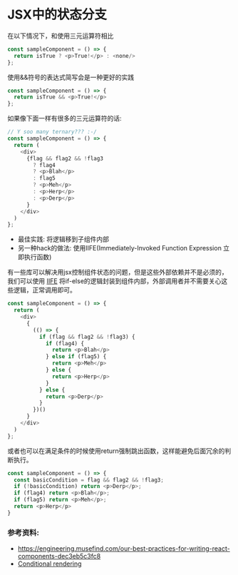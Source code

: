 # JSX中的状态分支

在以下情况下，和使用三元运算符相比
```javascript
const sampleComponent = () => {
  return isTrue ? <p>True!</p> : <none/>
};
```

使用&&符号的表达式简写会是一种更好的实践
```javascript
const sampleComponent = () => {
  return isTrue && <p>True!</p>
};
```
如果像下面一样有很多的三元运算符的话:

```javascript
// Y soo many ternary??? :-/
const sampleComponent = () => {
  return (
    <div>
      {flag && flag2 && !flag3
        ? flag4
        ? <p>Blah</p>
        : flag5
        ? <p>Meh</p>
        : <p>Herp</p>
        : <p>Derp</p>
      }
    </div>
  )
};
```

 - 最佳实践: 将逻辑移到子组件内部
 - 另一种hack的做法: 使用IIFE(Immediately-Invoked Function Expression 立即执行函数)

有一些库可以解决用jsx控制组件状态的问题，但是这些外部依赖并不是必须的，我们可以使用
[IIFE](http://stackoverflow.com/questions/8228281/what-is-the-function-construct-in-javascript) 将if-else的逻辑封装到组件内部，外部调用者并不需要关心这些逻辑，正常调用即可。

```javascript
const sampleComponent = () => {
  return (
    <div>
      {
        (() => {
          if (flag && flag2 && !flag3) {
            if (flag4) {
              return <p>Blah</p>
            } else if (flag5) {
              return <p>Meh</p>
            } else {
              return <p>Herp</p>
            }
          } else {
            return <p>Derp</p>
          }
        })()
      }
    </div>
  )
};
```

或者也可以在满足条件的时候使用return强制跳出函数，这样能避免后面冗余的判断执行。

```javascript
const sampleComponent = () => {
  const basicCondition = flag && flag2 && !flag3;
  if (!basicCondition) return <p>Derp</p>;
  if (flag4) return <p>Blah</p>;
  if (flag5) return <p>Meh</p>;
  return <p>Herp</p>
}
```

### 参考资料:
- https://engineering.musefind.com/our-best-practices-for-writing-react-components-dec3eb5c3fc8
- [Conditional rendering](https://facebook.github.io/react/docs/conditional-rendering.html)


